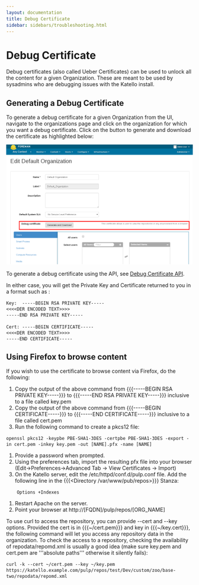 ```yaml
---
layout: documentation
title: Debug Certificate
sidebar: sidebars/troubleshooting.html
---
```


# Debug Certificate

Debug certificates (also called Ueber Certificates) can be used to unlock all the content for a given Organization. These are meant to be used by sysadmins who are debugging issues with the Katello install.

## Generating a Debug Certificate

To generate a debug certificate for a given Organization from the UI, navigate to the organizations page and click on the organization for which you want a debug certificate. Click on the button to generate and download the certificate as highlighted below:

![Generate Debug Certificate](./debug_certificate.png)

To generate a debug certificate using the API, see [Debug Certificate API](http://www.katello.org/docs/api/apidoc/organizations.html#description-download_debug_certificate).

In either case, you will get the Private Key and Certificate returned to you in a format such as :

```
Key:  -----BEGIN RSA PRIVATE KEY-----
<<<<DER ENCODED TEXT>>>>
-----END RSA PRIVATE KEY-----

Cert: -----BEGIN CERTIFICATE-----
<<<<DER ENCODED TEXT>>>>
-----END CERTIFICATE-----
```

## Using Firefox to browse content

If you wish to use the certificate to browse content via Firefox, do the following:

 1. Copy the output of the above command from {{{-----BEGIN RSA PRIVATE KEY-----}}} to {{{-----END RSA PRIVATE KEY-----}}} inclusive to a file called key.pem
 1. Copy the output of the above command from {{{-----BEGIN CERTIFICATE-----}}} to {{{-----END CERTIFICATE-----}}} inclusive to a file called cert.pem
 1. Run the following command to create a pkcs12 file:
```
openssl pkcs12 -keypbe PBE-SHA1-3DES -certpbe PBE-SHA1-3DES -export -in cert.pem -inkey key.pem -out [NAME].pfx -name [NAME]
```
 1. Provide a password when prompted.
 1. Using the preferences tab, import the resulting pfx file into your browser (Edit->Preferences->Advanced Tab -> View Certificates -> Import)
 1. On the Katello server, edit the /etc/httpd/conf.d/pulp.conf file. Add the following line in the {{{<Directory /var/www/pub/repos>}}} Stanza:
```
    Options +Indexes
```
 1. Restart Apache on the server.
 1. Point your browser at http://[FQDN]/pulp/repos/[ORG_NAME]

To use curl to access the repository, you can provide --cert and --key options. Provided the cert is in {{{~/cert.pem}}} and key in {{{~/key.cert}}}, the following command will let you access any repository data in the organization. To check the access to a repository, checking the availability of repodata/repomd.xml is usually a good idea (make sure key.pem and cert.pem are '''absolute paths''' otherwise it silently fails):

```
curl -k --cert ~/cert.pem --key ~/key.pem https://katello.example.com/pulp/repos/test/Dev/custom/zoo/base-two/repodata/repomd.xml
```
